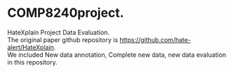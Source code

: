 # COMP8240project.   
HateXplain Project Data Evaluation.    
The original paper github repository is https://github.com/hate-alert/HateXplain.   
We included New data annotation, Complete new data, new data evaluation in this repository.   
